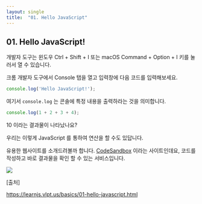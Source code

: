 ```yaml
---
layout: single
title:  "01. Hello JavaScript"
---
```


## 01. Hello JavaScript!

개발자 도구는 윈도우 Ctrl + Shift + I 또는 macOS Command + Option + I 키를 눌러서 열 수 있습니다.

크롬 개발자 도구에서 Console 탭을 열고 입력창에 다음 코드를 입력해보세요.

```javascript
console.log('Hello JavaScript!');
```

여기서 `console.log` 는 콘솔에 특정 내용을 출력하라는 것을 의미합니다.



```javascript
console.log(1 + 2 + 3 + 4);
```

10 이라는 결과물이 나타났나요?

우리는 이렇게 JavaScript 를 통하여 연산을 할 수도 있답니다.



유용한 웹사이트를 소개드려볼까 합니다.  [CodeSandbox](https://codesandbox.io/) 이라는 사이트인데요, 코드를 작성하고 바로 결과물을 확인 할 수 있는 서비스입니다.

![](/Users/yoonsujin/Downloads/2.png)



[출처]

https://learnjs.vlpt.us/basics/01-hello-javascript.html
